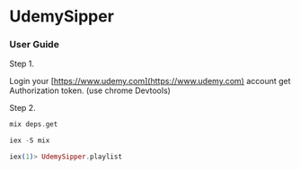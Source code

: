 # UdemySipper

### User Guide

Step 1.

Login your [https://www.udemy.com](https://www.udemy.com) account get Authorization token. (use chrome Devtools)

Step 2.

```elixir
mix deps.get

iex -S mix

iex(1)> UdemySipper.playlist
```
